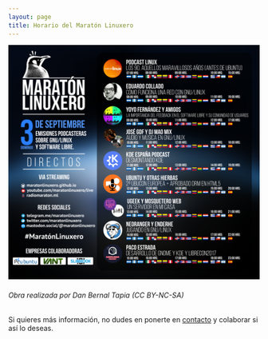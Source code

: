 ```yaml
---
layout: page
title: Horario del Maratón Linuxero
---
```

![#CartelDirectos](/images/carteldirectosmaratonlinuxero.png)  
###### Obra realizada por Dan Bernal Tapia (CC BY-NC-SA)

Si quieres más información, no dudes en ponerte en [contacto](/contacto) y colaborar si así lo deseas.
